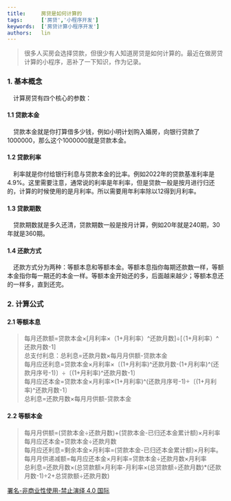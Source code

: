 ```yaml
---
title:     房贷是如何计算的
tags:      ['房贷','小程序开发']
keywords:  ['房贷计算小程序开发']
authors:   lin
---
```


> 很多人买房会选择贷款，但很少有人知道房贷是如何计算的。最近在做房贷计算的小程序，恶补了一下知识，作为记录。

### 1. 基本概念

 计算房贷有四个核心的参数：

#### 1.1 贷款本金

 贷款本金就是你打算借多少钱，例如小明计划购入婚房，向银行贷款了1000000，那么这个1000000就是贷款本金。

#### 1.2 贷款利率

 利率就是你付给银行利息与贷款本金的比率。例如2022年的贷款基准利率是4.9%。这里需要注意，通常说的利率是年利率，但是贷款一般是按月进行归还的，计算的时候使用的是月利率。所以需要用年利率除以12得到月利率。

#### 1.3 贷款期数

 贷款期数就是多久还清，贷款期数一般是按月计算，例如20年就是240期，30年就是360期。

#### 1.4 还款方式

 还款方式分为两种：等额本息和等额本金。等额本息指你每期还款数一样，等额本金指你每一期还的本金一样。等额本金开始还的多，后面越来越少；等额本息还的一样多，直到还完。

### 2. 计算公式

#### 2.1 等额本息

> 每月还款额=贷款本金×[月利率×（1+月利率）^还款月数]÷[（1+月利率）^还款月数-1]<br />
> 总支付利息：总利息=还款月数×每月月供额-贷款本金 <br />
> 每月应还利息=贷款本金×月利率×〔(1+月利率)^还款月数-(1+月利率)^(还款月序号-1)〕÷〔(1+月利率)^还款月数-1〕 <br />
> 每月应还本金=贷款本金×月利率×(1+月利率)^(还款月序号-1)÷〔(1+月利率)^还款月数-1〕<br />
> 总利息=还款月数×每月月供额-贷款本金

#### 2.2 等额本金

> 每月月供额=(贷款本金÷还款月数)+(贷款本金-已归还本金累计额)×月利率 <br />
> 每月应还本金=贷款本金÷还款月数 <br />
> 每月应还利息=剩余本金×月利率=(贷款本金-已归还本金累计额)×月利率。 <br />
> 每月月供递减额=每月应还本金×月利率=贷款本金÷还款月数×月利率 <br />
> 总利息=还款月数×(总贷款额×月利率-月利率×(总贷款额÷还款月数)\*(还款月数-1)÷2+总贷款额÷还款月数)

[署名-非商业性使用-禁止演绎 4.0 国际](https://creativecommons.org/licenses/by-nc-nd/4.0/deed.zh)
